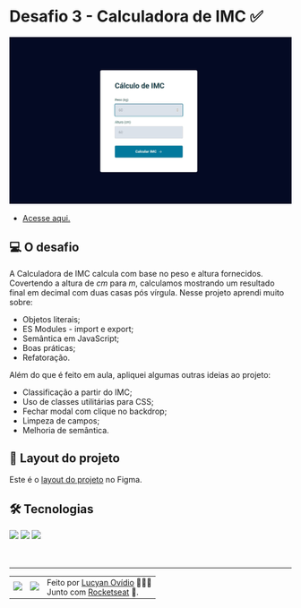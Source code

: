 # Desafio 3 - Calculadora de IMC ✅

<img src="./.github/preview-desafio-03.jpg" alt="Preview do projeto." />

* <a href="https://lucyanovidio.github.io/rocketseat-explorer/nivel-05/stage/desafio-03/">Acesse aqui.</a>

## 💻 O desafio

A Calculadora de IMC calcula com base no peso e altura fornecidos. Covertendo a altura de *cm* para *m*, calculamos mostrando um resultado final em decimal com duas casas pós vírgula. Nesse projeto aprendi muito sobre:
* Objetos literais;
* ES Modules - import e export;
* Semântica em JavaScript;
* Boas práticas;
* Refatoração.

Além do que é feito em aula, apliquei algumas outras ideias ao projeto:
* Classificação a partir do IMC;
* Uso de classes utilitárias para CSS;
* Fechar modal com clique no backdrop;
* Limpeza de campos;
* Melhoria de semântica.

## 🎨 Layout do projeto

Este é o <a href="https://www.figma.com/file/ABhdeUBoc26CrOUefxU4lx/IMC-(Copy)?node-id=6%3A5&t=UX9TZGuUZQGGnZN5-0">layout do projeto</a> no Figma.

## 🛠 Tecnologias

<div>
    <img src="https://img.shields.io/badge/HTML5-E34F26?style=for-the-badge&logo=html5&logoColor=white" />
    <img src="https://img.shields.io/badge/CSS3-1572B6?style=for-the-badge&logo=css3&logoColor=white" />
    <img src="https://img.shields.io/badge/JavaScript-F7DF1E?style=for-the-badge&logo=javascript&logoColor=black" />
</div>
<br>

<br>

---

<table>
  <tr>
    <td>
      <img src="https://github.com/lucyanovidio.png" width="100px" />
    </td>
    <td>
      <img src="https://github.com/rocketseat-education.png" width="100px" />
    </td>
    <td>
      Feito por <a href="https://github.com/lucyanovidio">Lucyan Ovídio</a> 🙋🏿‍♂️
      <br> Junto com <a href="https://rocketseat.com.br">Rocketseat</a> 🚀.
    </td>
  </tr>
</table>